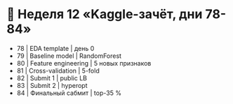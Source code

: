 # 📅 Неделя 12 «Kaggle-зачёт, дни 78-84»
- 78 | EDA template | день 0
- 79 | Baseline model | RandomForest
- 80 | Feature engineering | 5 новых признаков
- 81 | Cross-validation | 5-fold
- 82 | Submit 1 | public LB
- 83 | Submit 2 | hyperopt
- 84 | Финальный сабмит | top-35 %
